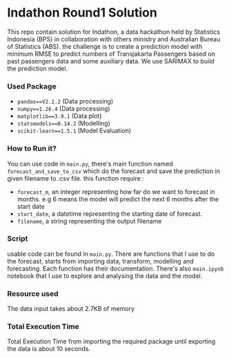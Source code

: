# Indathon Round1 Solution

This repo contain solution for Indathon, a data hackathon held by Statistics Indonesia (BPS) in collaboration with others ministry and Australian Bureau of Statistics (ABS).
the challenge is to create a prediction model with minimum RMSE to predict numbers of Transjakarta Passengers based on past passengers data and some auxiliary data.
We use SARIMAX to build the prediction model.

### Used Package

- `pandas==V2.2.2` (Data processing)
- `numpy==1.26.4` (Data processing)
- `matplotlib==3.9.1` (Data plot)
- `statsmodels==0.14.2` (Modelling)
- `scikit-learn==1.5.1` (Model Evaluation)

### How to Run it?

You can use code in `main.py`, there's main function named `forecast_and_save_to_csv` which do the forecast and save the prediction in given filename to .csv file.
this function require :

- `forecast_m`, an integer representing how far do we want to forecast in months. e.g 6 means the model will predict the next 6 months after the start date
- `start_date`, a datetime representing the starting date of forecast.
- `filename`, a string representing the output filename

### Script

usable code can be found in `main.py`. There are functions that I use to do the forecast, starts from importing data, transform, modelling and forecasting.
Each function has their documentation. There's also `main.ipynb` notebook that I use to explore and analysing the data and the model.

### Resource used

The data input takes about 2.7KB of memory

### Total Execution Time

Total Execution Time from importing the required package until exporting the data is about 10 seconds.
